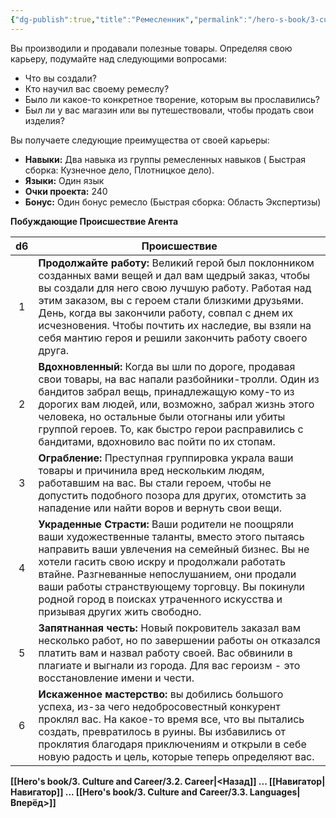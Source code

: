 ```yaml
---
{"dg-publish":true,"title":"Ремесленник","permalink":"/hero-s-book/3-culture-and-career/careers/artisan/","dgPassFrontmatter":true}
---
```


Вы производили и продавали полезные товары. Определяя свою карьеру, подумайте над следующими вопросами:

- Что вы создали?
- Кто научил вас своему ремеслу?
- Было ли какое-то конкретное творение, которым вы прославились?
- Был ли у вас магазин или вы путешествовали, чтобы продать свои изделия?

Вы получаете следующие преимущества от своей карьеры:

- **Навыки:** Два навыка из группы ремесленных навыков ( Быстрая сборка: Кузнечное дело, Плотницкое дело).
- **Языки:** Один язык
- **Очки проекта:** 240
- **Бонус:** Один бонус ремесло (Быстрая сборка: Область Экспертизы)

**Побуждающие Происшествие Агента**

| d6  | Происшествие                                                                                                                                                                                                                                                                                                                                                                         |
| :-: | ------------------------------------------------------------------------------------------------------------------------------------------------------------------------------------------------------------------------------------------------------------------------------------------------------------------------------------------------------------------------------------ |
|  1  | **Продолжайте работу:** Великий герой был поклонником созданных вами вещей и дал вам щедрый заказ, чтобы вы создали для него свою лучшую работу. Работая над этим заказом, вы с героем стали близкими друзьями. День, когда вы закончили работу, совпал с днем их исчезновения. Чтобы почтить их наследие, вы взяли на себя мантию героя и решили закончить работу своего друга.     |
|  2  | **Вдохновленный:** Когда вы шли по дороге, продавая свои товары, на вас напали разбойники-тролли. Один из бандитов забрал вещь, принадлежащую кому-то из дорогих вам людей, или, возможно, забрал жизнь этого человека, но остальные были отогнаны или убиты группой героев. То, как быстро герои расправились с бандитами, вдохновило вас пойти по их стопам.                       |
|  3  | **Ограбление:** Преступная группировка украла ваши товары и причинила вред нескольким людям, работавшим на вас. Вы стали героем, чтобы не допустить подобного позора для других, отомстить за нападение или найти воров и вернуть свои вещи.                                                                                                                                         |
|  4  | **Украденные Страсти:** Ваши родители не поощряли ваши художественные таланты, вместо этого пытаясь направить ваши увлечения на семейный бизнес. Вы не хотели гасить свою искру и продолжали работать втайне. Разгневанные непослушанием, они продали ваши работы странствующему торговцу. Вы покинули родной город в поисках утраченного искусства и призывая других жить свободно. |
|  5  | **Запятнанная честь:** Новый покровитель заказал вам несколько работ, но по завершении работы он отказался платить вам и назвал работу своей. Вас обвинили в плагиате и выгнали из города. Для вас героизм - это восстановление имени и чести.                                                                                                                                       |
|  6  | **Искаженное мастерство:** вы добились большого успеха, из-за чего недобросовестный конкурент проклял вас. На какое-то время все, что вы пытались создать, превратилось в руины. Вы избавились от проклятия благодаря приключениям и открыли в себе новую радость и цель, которые теперь определяют вас.                                                                             |
**[[Hero's book/3. Culture and Career/3.2. Career\|<Назад]] ... [[Навигатор\|Навигатор]] ... [[Hero's book/3. Culture and Career/3.3. Languages\|Вперёд>]]**

